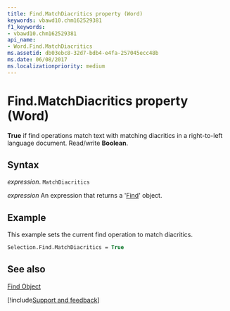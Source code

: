 ```yaml
---
title: Find.MatchDiacritics property (Word)
keywords: vbawd10.chm162529381
f1_keywords:
- vbawd10.chm162529381
api_name:
- Word.Find.MatchDiacritics
ms.assetid: db03ebc8-32d7-bdb4-e4fa-257045ecc48b
ms.date: 06/08/2017
ms.localizationpriority: medium
---
```



# Find.MatchDiacritics property (Word)

 **True** if find operations match text with matching diacritics in a right-to-left language document. Read/write **Boolean**.


## Syntax

_expression_. `MatchDiacritics`

 _expression_ An expression that returns a '[Find](Word.Find.md)' object.


## Example

This example sets the current find operation to match diacritics.


```vb
Selection.Find.MatchDiacritics = True
```


## See also


[Find Object](Word.Find.md)

[!include[Support and feedback](~/includes/feedback-boilerplate.md)]
